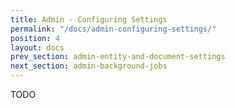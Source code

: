 ```yaml
---
title: Admin - Configuring Settings
permalink: "/docs/admin-configuring-settings/"
position: 4
layout: docs
prev_section: admin-entity-and-document-settings
next_section: admin-background-jobs
---
```


TODO
